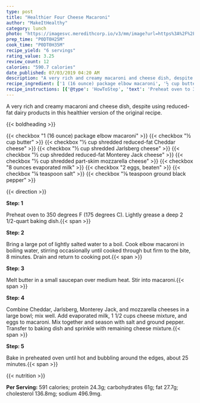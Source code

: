 ```yaml
---
type: post
title: "Healthier Four Cheese Macaroni"
author: "MakeItHealthy"
category: lunch
photo: "https://imagesvc.meredithcorp.io/v3/mm/image?url=https%3A%2F%2Fimages.media-allrecipes.com%2Fuserphotos%2F8058571.jpg"
prep_time: "P0DT0H25M"
cook_time: "P0DT0H35M"
recipe_yield: "6 servings"
rating_value: 3.25
review_count: 12
calories: "590.7 calories"
date_published: 07/03/2019 04:20 AM
description: "A very rich and creamy macaroni and cheese dish, despite using reduced-fat dairy products in this healthier version of the original recipe."
recipe_ingredient: ['1 (16 ounce) package elbow macaroni', '½ cup butter', '½ cup shredded reduced-fat Cheddar cheese', '½ cup shredded Jarlsberg cheese', '½ cup shredded reduced-fat Monterey Jack cheese', '½ cup shredded part-skim mozzarella cheese', '8 ounces evaporated milk', '2 eggs, beaten', '¼ teaspoon salt', '⅛ teaspoon ground black pepper']
recipe_instructions: [{'@type': 'HowToStep', 'text': 'Preheat oven to 350 degrees F (175 degrees C). Lightly grease a deep 2 1/2-quart baking dish.\n'}, {'@type': 'HowToStep', 'text': 'Bring a large pot of lightly salted water to a boil. Cook elbow macaroni in boiling water, stirring occasionally until cooked through but firm to the bite, 8 minutes. Drain and return to cooking pot.\n'}, {'@type': 'HowToStep', 'text': 'Melt butter in a small saucepan over medium heat. Stir into macaroni.\n'}, {'@type': 'HowToStep', 'text': 'Combine Cheddar, Jarlsberg, Monterey Jack, and mozzarella cheeses in a large bowl; mix well. Add evaporated milk, 1 1/2 cups cheese mixture, and eggs to macaroni. Mix together and season with salt and ground pepper.  Transfer to baking dish and sprinkle with remaining cheese mixture.\n'}, {'@type': 'HowToStep', 'text': 'Bake in preheated oven until hot and bubbling around the edges, about 25 minutes.\n'}]
---
```


A very rich and creamy macaroni and cheese dish, despite using reduced-fat dairy products in this healthier version of the original recipe. 

{{< boldheading >}}

{{< checkbox "1 (16 ounce) package elbow macaroni" >}}
{{< checkbox "½ cup butter" >}}
{{< checkbox "½ cup shredded reduced-fat Cheddar cheese" >}}
{{< checkbox "½ cup shredded Jarlsberg cheese" >}}
{{< checkbox "½ cup shredded reduced-fat Monterey Jack cheese" >}}
{{< checkbox "½ cup shredded part-skim mozzarella cheese" >}}
{{< checkbox "8 ounces evaporated milk" >}}
{{< checkbox "2  eggs, beaten" >}}
{{< checkbox "¼ teaspoon salt" >}}
{{< checkbox "⅛ teaspoon ground black pepper" >}}


{{< direction >}}

**Step: 1**

Preheat oven to 350 degrees F (175 degrees C). Lightly grease a deep 2 1/2-quart baking dish.{{< span >}}

**Step: 2**

Bring a large pot of lightly salted water to a boil. Cook elbow macaroni in boiling water, stirring occasionally until cooked through but firm to the bite, 8 minutes. Drain and return to cooking pot.{{< span >}}

**Step: 3**

Melt butter in a small saucepan over medium heat. Stir into macaroni.{{< span >}}

**Step: 4**

Combine Cheddar, Jarlsberg, Monterey Jack, and mozzarella cheeses in a large bowl; mix well. Add evaporated milk, 1 1/2 cups cheese mixture, and eggs to macaroni. Mix together and season with salt and ground pepper.  Transfer to baking dish and sprinkle with remaining cheese mixture.{{< span >}}

**Step: 5**

Bake in preheated oven until hot and bubbling around the edges, about 25 minutes.{{< span >}}

{{< nutrition >}}

**Per Serving:** 591 calories; protein 24.3g; carbohydrates 61g; fat 27.7g; cholesterol 136.8mg; sodium 496.9mg.
